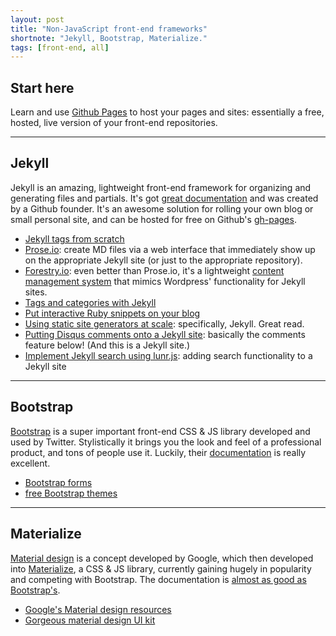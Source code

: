 ```yaml
---
layout: post
title: "Non-JavaScript front-end frameworks"
shortnote: "Jekyll, Bootstrap, Materialize."
tags: [front-end, all]
---
```

## Start here
Learn and use [Github Pages](https://pages.github.com/) to host your pages and sites: essentially a free, hosted, live version of your front-end repositories.

<hr>

## Jekyll
Jekyll is an amazing, lightweight front-end framework for organizing and generating files and partials.
It's got [great documentation](https://jekyllrb.com/docs/home/) and was created by a Github founder. It's an awesome solution for rolling your own blog or small personal site, and can be hosted for free on Github's [gh-pages](https://pages.github.com/).

* [Jekyll tags from scratch](http://charliepark.org/tags-in-jekyll/)
* [Prose.io](http://prose.io/): create MD files via a web interface that immediately show up on the appropriate Jekyll site (or just to the appropriate repository).
* [Forestry.io](https://forestry.io/): even better than Prose.io, it's a lightweight [content management system](https://en.wikipedia.org/wiki/Content_management_system) that mimics Wordpress' functionality for Jekyll sites.
* [Tags and categories with Jekyll](http://www.minddust.com/post/tags-and-categories-on-github-pages/)
* [Put interactive Ruby snippets on your blog](http://blog.klipse.tech/ruby/2016/06/20/blog-ruby.html)
* [Using static site generators at scale](https://www.smashingmagazine.com/2016/08/using-a-static-site-generator-at-scale-lessons-learned/): specifically, Jekyll. Great read.
* [Putting Disqus comments onto a Jekyll site](http://estherleytush.com/2016/06/25/adding-comments-to-jekyll-site.html): basically the comments feature below! (And this is a Jekyll site.)
* [Implement Jekyll search using lunr.js](http://jekyll.tips/jekyll-casts/jekyll-search-using-lunr-js/): adding search functionality to a Jekyll site

<hr>

## Bootstrap
[Bootstrap](http://getbootstrap.com/) is a super important front-end CSS & JS library developed and used by Twitter. Stylistically it brings you the look and feel of a professional product, and tons of people use it. Luckily, their [documentation](http://getbootstrap.com/components/) is really excellent.

* [Bootstrap forms](https://bootstrapbay.com/blog/working-bootstrap-contact-form/)
* [free Bootstrap themes](http://bootswatch.com/)

<hr>

## Materialize
[Material design](https://material.google.com/#introduction-goals) is a concept developed by Google, which then developed into [Materialize](http://materializecss.com/), a CSS & JS library, currently gaining hugely in popularity and competing with Bootstrap. The documentation is [almost as good as Bootstrap's](http://materializecss.com/).

* [Google's Material design resources](https://design.google.com/resources/?gclid=CjwKEAjwrIa9BRD5_dvqqazMrFESJACdv27Gv73GA7-ZeNdzg3VtJ5iOujUMXSEvO0bTQMb7hnqr3xoCiq7w_wcB#resizer)
* [Gorgeous material design UI kit](http://www.creative-tim.com/live/material-kit)

